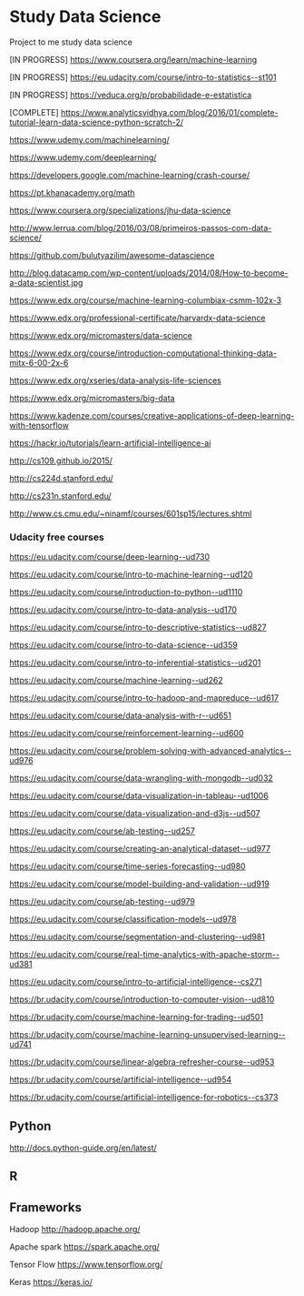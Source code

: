 # Study Data Science
Project to me study data science

[IN PROGRESS] https://www.coursera.org/learn/machine-learning

[IN PROGRESS] https://eu.udacity.com/course/intro-to-statistics--st101

[IN PROGRESS] https://veduca.org/p/probabilidade-e-estatistica

[COMPLETE] https://www.analyticsvidhya.com/blog/2016/01/complete-tutorial-learn-data-science-python-scratch-2/

https://www.udemy.com/machinelearning/

https://www.udemy.com/deeplearning/

https://developers.google.com/machine-learning/crash-course/

https://pt.khanacademy.org/math

https://www.coursera.org/specializations/jhu-data-science 

http://www.lerrua.com/blog/2016/03/08/primeiros-passos-com-data-science/

https://github.com/bulutyazilim/awesome-datascience

http://blog.datacamp.com/wp-content/uploads/2014/08/How-to-become-a-data-scientist.jpg

https://www.edx.org/course/machine-learning-columbiax-csmm-102x-3

https://www.edx.org/professional-certificate/harvardx-data-science

https://www.edx.org/micromasters/data-science

https://www.edx.org/course/introduction-computational-thinking-data-mitx-6-00-2x-6

https://www.edx.org/xseries/data-analysis-life-sciences

https://www.edx.org/micromasters/big-data

https://www.kadenze.com/courses/creative-applications-of-deep-learning-with-tensorflow

https://hackr.io/tutorials/learn-artificial-intelligence-ai

http://cs109.github.io/2015/

http://cs224d.stanford.edu/

http://cs231n.stanford.edu/

http://www.cs.cmu.edu/~ninamf/courses/601sp15/lectures.shtml

### Udacity free courses

https://eu.udacity.com/course/deep-learning--ud730

https://eu.udacity.com/course/intro-to-machine-learning--ud120

https://eu.udacity.com/course/introduction-to-python--ud1110

https://eu.udacity.com/course/intro-to-data-analysis--ud170

https://eu.udacity.com/course/intro-to-descriptive-statistics--ud827

https://eu.udacity.com/course/intro-to-data-science--ud359

https://eu.udacity.com/course/intro-to-inferential-statistics--ud201

https://eu.udacity.com/course/machine-learning--ud262

https://eu.udacity.com/course/intro-to-hadoop-and-mapreduce--ud617

https://eu.udacity.com/course/data-analysis-with-r--ud651

https://eu.udacity.com/course/reinforcement-learning--ud600

https://eu.udacity.com/course/problem-solving-with-advanced-analytics--ud976

https://eu.udacity.com/course/data-wrangling-with-mongodb--ud032

https://eu.udacity.com/course/data-visualization-in-tableau--ud1006

https://eu.udacity.com/course/data-visualization-and-d3js--ud507

https://eu.udacity.com/course/ab-testing--ud257

https://eu.udacity.com/course/creating-an-analytical-dataset--ud977

https://eu.udacity.com/course/time-series-forecasting--ud980

https://eu.udacity.com/course/model-building-and-validation--ud919

https://eu.udacity.com/course/ab-testing--ud979

https://eu.udacity.com/course/classification-models--ud978

https://eu.udacity.com/course/segmentation-and-clustering--ud981

https://eu.udacity.com/course/real-time-analytics-with-apache-storm--ud381

https://eu.udacity.com/course/intro-to-artificial-intelligence--cs271

https://br.udacity.com/course/introduction-to-computer-vision--ud810

https://br.udacity.com/course/machine-learning-for-trading--ud501

https://br.udacity.com/course/machine-learning-unsupervised-learning--ud741

https://br.udacity.com/course/linear-algebra-refresher-course--ud953

https://br.udacity.com/course/artificial-intelligence--ud954

https://br.udacity.com/course/artificial-intelligence-for-robotics--cs373

## Python

http://docs.python-guide.org/en/latest/

## R

## Frameworks

Hadoop
http://hadoop.apache.org/

Apache spark
https://spark.apache.org/

Tensor Flow
https://www.tensorflow.org/

Keras
https://keras.io/

